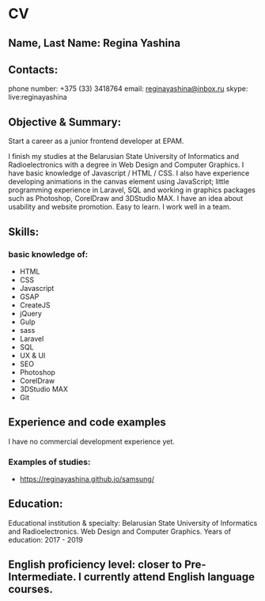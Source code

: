 # CV

## Name, Last Name: Regina Yashina 

## Contacts: 
phone number: +375 (33) 3418764
email: reginayashina@inbox.ru 
skype: live:reginayashina

## Objective & Summary:
Start a career as a junior frontend developer at EPAM.

I finish my studies at the Belarusian State University of Informatics and Radioelectronics with a degree in Web Design and Computer Graphics. I have basic knowledge of Javascript / HTML / CSS. I also have experience developing animations in the canvas element using JavaScript; little programming experience in Laravel, SQL and working in graphics packages such as Photoshop, CorelDraw and 3DStudio MAX. I have an idea about usability and website promotion.
Easy to learn. I work well in a team. 

## Skills:
### basic knowledge of:
- HTML
- CSS
- Javascript
- GSAP
- CreateJS
- jQuery
- Gulp
- sass
- Laravel
- SQL
- UX & UI
- SEO
- Photoshop
- CorelDraw
- 3DStudio MAX
- Git

## Experience and code examples
I have no commercial development experience yet.

### Examples of studies:
- <https://reginayashina.github.io/samsung/>

## Education:
Educational institution & specialty: Belarusian State University of Informatics and Radioelectronics. Web Design and Computer Graphics.
Years of education: 2017 - 2019

## English proficiency level: closer to Pre-Intermediate. I currently attend English language courses.